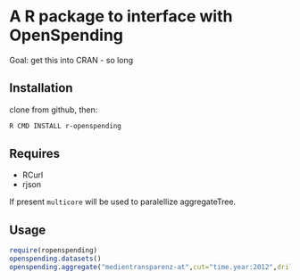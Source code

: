 A R package to interface with OpenSpending
==========================================

Goal: get this into CRAN - so long

Installation
------------

clone from github, then:
```bash
R CMD INSTALL r-openspending
```

Requires
--------
* RCurl
* rjson

If present ```multicore``` will be used to paralellize aggregateTree.

Usage
-----
```R
require(ropenspending)
openspending.datasets()
openspending.aggregate("medientransparenz-at",cut="time.year:2012",drilldown=c("medium","from"))
```
